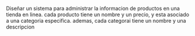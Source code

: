 Diseñar un sistema para administrar la informacion de productos en una tienda en linea. cada producto tiene un nombre y un precio, y esta asociado a una categoria especifica. ademas, cada categorai tiene un nombre y una descripcion

